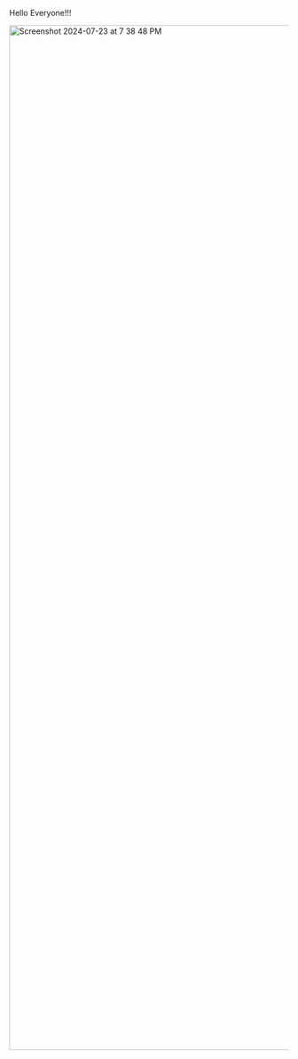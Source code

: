 Hello Everyone!!!


<img width="1844" alt="Screenshot 2024-07-23 at 7 38 48 PM" src="https://github.com/user-attachments/assets/2a54b832-fc93-45a8-9ce9-f9565bafce20">
